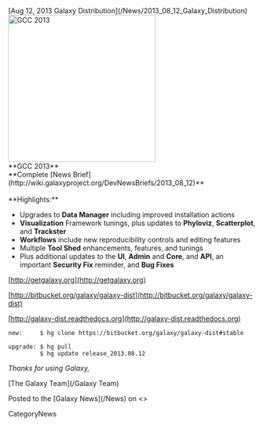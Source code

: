 <div class='newsItemHeader'>[Aug 12, 2013 Galaxy Distribution](/News/2013_08_12_Galaxy_Distribution)</div>

<div class='right'>
<a href='http://wiki.galaxyproject.org/Events/GCC2013/Photos'><img src='/Images/NewsGraphics/2013_08_12_gcc-main-room.jpg' alt='GCC 2013' width=300 /></a><br />**GCC 2013**</div>
**Complete [News Brief](http://wiki.galaxyproject.org/DevNewsBriefs/2013_08_12)**
<br />
<br />
**Highlights:**

* Upgrades to **Data Manager** including improved installation actions
* **Visualization** Framework tunings, plus updates to **Phyloviz**, **Scatterplot**, and **Trackster**
* **Workflows** include new reproducibility controls and editing features 
* Multiple **Tool Shed** enhancements, features, and tunings
* Plus additional updates to the **UI**, **Admin** and **Core**, and **API**, an important **Security Fix** reminder, and **Bug Fixes**

[http://getgalaxy.org](http://getgalaxy.org)

[http://bitbucket.org/galaxy/galaxy-dist](http://bitbucket.org/galaxy/galaxy-dist)

[http://galaxy-dist.readthedocs.org](http://galaxy-dist.readthedocs.org)

```
new:     $ hg clone https://bitbucket.org/galaxy/galaxy-dist#stable

upgrade: $ hg pull 
         $ hg update release_2013.08.12
```



*Thanks for using Galaxy,*

[The Galaxy Team](/Galaxy Team)

<div class='newsItemFooter'>Posted to the [Galaxy News](/News) on <<Date(2013-08-12T12:59:24Z)>></div>

CategoryNews
